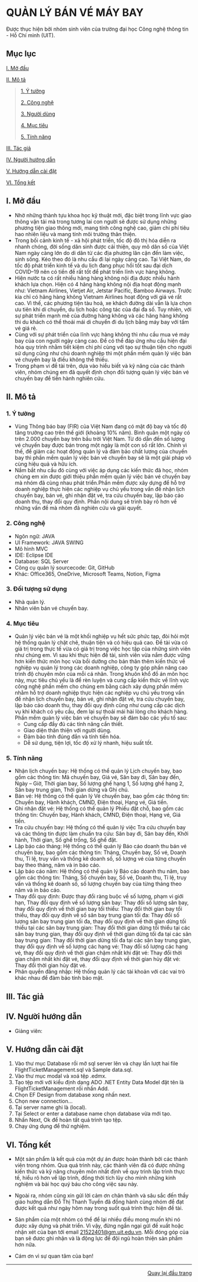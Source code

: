 ﻿<div id="Top"></div>

# QUẢN LÝ BÁN VÉ MÁY BAY
Được thục hiện bởi nhóm sinh viên của trường đại học Công nghệ thông tin - Hồ Chí minh (UIT).

## Mục lục

 [I. Mở đầu](#Modau)

 [II. Mô tả](#Mota)

> [1. Ý tưởng](#Ytuong)
>
> [2. Công nghệ](#Congnghe)
>
> [3. Người dùng](#Doituongsudung)
>
> [4. Mục tiêu](#Muctieu)
>
> [5. Tính năng](#Tinhnang)

[III. Tác giả](#Tacgia)

[IV. Người hướng dẫn](#Nguoihuongdan)

[V. Hướng dẫn cài đặt](#HuongDanCaiDat)

[VI. Tổng kết](#Tongket)


<!-- MỞ ĐẦU -->
<div id="Modau"></div>

## I. Mở đầu
* Nhờ những thành tựu khoa học kỹ thuật mới, đặc biệt trong lĩnh vực giao thông vận tải mà trong tương lai con người sẽ được sử dụng những phương tiện giao thông mới, mang tính công nghệ cao, giảm chi phí tiêu hao nhiên liệu và mang tính môi trường thân thiện.
* Trong bối cảnh kinh tế - xã hội phát triển, tốc độ đô thị hóa diễn ra nhanh chóng, đời sống dân sinh được cải thiện, quy mô dân số của Việt Nam ngày càng lớn do di dân từ các địa phương lân cận đến làm việc, sinh sống. Kéo theo đó là nhu cầu đi lại ngày càng cao. Tại Việt Nam, do tốc độ phát triển kinh tế và du lịch đang phục hồi tốt sau đại dịch COVID–19 nên có tiền đề rất tốt để phát triển lĩnh vực hàng không.
* Hiện nước ta có rất nhiều hãng hàng không nội địa được nhiều hành khách lựa chọn. Hiện có 4 hãng hàng không nội địa hoạt động mạnh như: Vietnam Airlines, Vietjet Air, Jetstar Pacific, Bamboo Airways. Trước kia chỉ có hãng hàng không Vietnam Airlines hoạt động với giá vé rất cao. Vì thế, các phương tiện tàu hoả, xe khách đường dài vẫn là lựa chọn ưu tiên khi di chuyển, du lịch hoặc công tác của đại đa số. Tuy nhiên, với sự phát triển mạnh mẽ của đường hàng không và các hãng hàng không thì du khách có thể thoải mái di chuyển đi du lịch bằng máy bay với tấm vé giá rẻ.
* Cùng với sự phát triển của lĩnh vực hàng không thì nhu cầu mua vé máy bay của con người ngày càng cao. Để có thể đáp ứng nhu cầu hiện đại hóa quy trình nhằm tiết kiệm chi phí cùng với tạo sự thuận tiện cho người sử dụng cũng như chủ doanh nghiệp thì một phần mềm quản lý việc bán vé chuyến bay là điều không thể thiếu.
* Trong phạm vi đề tài trên, dựa vào hiểu biết và kỹ năng của các thành viên, nhóm chúng em đã quyết định chọn đối tượng quản lý việc bán vé chuyến bay để tiến hành nghiên cứu.

<!-- MÔ TẢ -->
<div id="Mota"></div>

## II. Mô tả
<!-- Ý TƯỞNG -->
<div id="Ytuong"></div>

### 1. Ý tưởng
* Vùng Thông báo bay (FIR) của Việt Nam đang có mật độ bay và tốc độ tăng trưởng cao trên thế giới (khoảng 10% năm). Bình quân một ngày có trên 2.000 chuyến bay trên bầu trời Việt Nam. Từ đó dẫn đến số lượng vé chuyến bay được bán trong một ngày là một con số rất lớn. Chính vì thế, để giảm các hoạt động quản lý và đảm bảo chất lượng của chuyến bay thì phần mềm quản lý việc bán vé chuyến bay sẽ là một giải pháp vô cùng hiệu quả và hữu ích.
* Nắm bắt nhu cầu đó cùng với việc áp dụng các kiến thức đã học, nhóm chúng em xin được giới thiệu phần mềm quản lý việc bán vé chuyến bay mà nhóm đã cùng nhau phát triển.Phần mềm được xây dựng để hỗ trợ doanh nghiệp thực hiện các nghiệp vụ chủ yếu trong vấn đề nhận lịch chuyến bay, bán vé, ghi nhận đặt vé, tra cứu chuyến bay, lập báo cáo doanh thu, thay đổi quy định. Phần nội dung sẽ trình bày rõ hơn về những vấn đề mà nhóm đã nghiên cứu và giải quyết.

<div id="Congnghe"></div>

### 2. Công nghệ
* Ngôn ngữ: JAVA
* UI Framework: JAVA SWING 
* Mô hình MVC
* IDE: Eclipse IDE
* Database: SQL Server 
* Công cụ quản lý sourcecode: Git, GitHub
* Khác: Office365, OneDrive, Microsoft Teams, Notion, Figma

<div id="Doituongsudung"></div>

### 3. Đối tượng sử dụng
* Nhà quản lý.
* Nhân viên bán vé chuyến bay.

<div id="Muctieu"></div>

### 4. Mục tiêu
* Quản lý việc bán vé là một khối nghiệp vụ hết sức phức tạp, đòi hỏi một hệ thống quản lý chặt chẽ, thuận tiện và có hiệu quả cao. Đề tài vừa có giá trị trong thực tế vừa có giá trị trong việc học tập của những sinh viên như chúng em. Vì sau khi thực hiện đề tài, sinh viên vừa nắm được vững hơn kiến thức môn học vừa bồi dưỡng cho bản thân thêm kiến thức về nghiệp vụ quản lý trong các doanh nghiệp, công ty góp phần nâng cao trình độ chuyên môn của mỗi cá nhân. Trong khuôn khổ đồ án môn học này, mục tiêu chủ yếu là để rèn luyện và cung cấp kiến thức về lĩnh vực công nghệ phần mềm cho chúng em bằng cách xây dựng phần mềm nhằm hỗ trợ doanh nghiệp thực hiện các nghiệp vụ chủ yếu trong vấn đề nhận lịch chuyến bay, bán vé, ghi nhận đặt vé, tra cứu chuyến bay, lập báo cáo doanh thu, thay đổi quy định cũng như cung cấp các dịch vụ khi khách có yêu cầu, đem lại sự thoải mái hài lòng cho khách hàng. Phần mềm quản lý việc bán vé chuyến bay sẽ đảm bảo các yếu tố sau:
    * Cung cấp đầy đủ các tính năng cần thiết.
    * Giao diện thân thiện với người dùng.
    * Đảm bảo tính đúng đắn và tính tiến hóa.
    * Dễ sử dụng, tiện lợi, tốc độ xử lý nhanh, hiệu suất tốt.

<div id="Tinhnang"></div>

### 5. Tính năng
* Nhận lịch chuyến bay: Hệ thống có thể quản lý Lịch chuyến bay, bao gồm các thông tin: Mã chuyến bay, Giá vé, Sân bay đi, Sân bay đến, Ngày – Giờ, Thời gian bay, Số lượng ghế hạng 1, Số lượng ghế hạng 2, Sân bay trung gian, Thời gian dừng và Ghi chú.
* Bán vé: Hệ thống có thể quản lý Vé chuyến bay, bao gồm các thông tin: Chuyến bay, Hành khách, CMND, Điện thoại, Hạng vé, Giá tiền.
* Ghi nhận đặt vé: Hệ thống có thể quản lý Phiếu đặt chỗ, bao gồm các thông tin: Chuyến bay, Hành khách, CMND, Điện thoại, Hạng vé, Giá tiền.
* Tra cứu chuyến bay: Hệ thống có thể quản lý việc Tra cứu chuyến bay và các thông tin được làm chuẩn tra cứu: Sân bay đi, Sân bay đến, Khởi hành, Thời gian, Số ghế trống, Số ghế đặt.
* Lập báo cáo tháng: Hệ thống có thể quản lý Báo cáo doanh thu bán vé chuyến bay, bao gồm các thông tin: Tháng, Chuyến bay, Số vé, Doanh thu, Tỉ lệ, truy vấn và thống kê doanh số, số lượng vé của từng chuyến bay theo tháng, năm và in báo cáo.
* Lập báo cáo năm: Hệ thống có thể quản lý Báo cáo doanh thu năm, bao gồm các thông tin: Tháng, Số chuyến bay, Số vé, Doanh thu, Tỉ lệ, truy vấn và thống kê doanh số, số lượng chuyến bay của từng tháng theo năm và in báo cáo.
* Thay đổi quy định: Được thay đổi ràng buộc về số lượng, phạm vi giới hạn, Thay đổi quy định về số lượng sân bay: Thay đổi số lượng sân bay, thay đổi quy định về thời gian bay tối thiểu: Thay đổi thời gian bay tối thiểu, thay đổi quy định về số sân bay trung gian tối đa: Thay đổi số lượng sân bay trung gian tối đa, thay đổi quy định về thời gian dừng tối thiểu tại các sân bay trung gian: Thay đổi thời gian dừng tối thiểu tại các sân bay trung gian, thay đổi quy định về thời gian dừng tối đa tại các sân bay trung gian: Thay đổi thời gian dừng tối đa tại các sân bay trung gian, thay đổi quy định về số lượng các hạng vé: Thay đổi số lượng các hạng vé, thay đổi quy định về thời gian chậm nhất khi đặt vé: Thay đổi thời gian chậm nhất khi đặt vé, thay đổi quy định về thời gian hủy đặt vé: Thay đổi thời gian hủy đặt vé.
* Phân quyền đăng nhập: Hệ thống quản lý các tài khoản với các vai trò khác nhau để đảm bảo tính bảo mật.
<!-- TÁC GIẢ -->
<div id="Tacgia"></div>

## III. Tác giả


<!-- NGƯỜI HƯỚNG DẪN -->
<div id="Nguoihuongdan"></div>

## IV. Người hướng dẫn
* Giảng viên: 

<!-- HƯỚNG DẪN SỬ DỤNG -->
<div id="HuongDanCaiDat"></div>

## V. Hướng dẫn cài đặt
1. Vào thư mục Database rồi mở sql server lên và chạy lần lượt hai file FlightTicketManagement.sql và Sample data.sql.
2. Vào thư mục modal và xoá tệp .edmx.
3. Tạo tệp mới với kiểu định dạng ADO .NET Entity Data Model đặt tên là FlightTicketManagement rồi nhấn Add.
4. Chọn EF Design from database xong nhấn next.
5. Chọn new connection...
6. Tại server name ghi là (local).
7. Tại Select or enter a database name chọn database vừa mới tạo.
8. Nhấn Next, Ok để hoàn tất quá trình tạo tệp.
9. Chạy ứng dụng để thử nghiệm.

<!-- TỔNG KẾT -->
<div id="Tongket"></div>

## VI. Tổng kết
* Một sản phẩm là kết quả của một dự án được hoàn thành bởi các thành viên trong nhóm. Qua quá trình này, các thành viên đã có được những kiến ​​thức và kỹ năng chuyên môn nhất định về quy trình lập trình thực tế, hiểu rõ hơn về lập trình, đồng thời tích lũy cho mình những kinh nghiệm và bài học quý báu cho công việc sau này.

* Ngoài ra, nhóm cũng xin gửi lời cảm ơn chân thành và sâu sắc đến thầy giáo hướng dẫn Đỗ Thị Thanh Tuyền đã đồng hành cùng nhóm để đạt được kết quả như ngày hôm nay trong suốt quá trình thực hiện đề tài.

* Sản phẩm của một nhóm có thể để lại nhiều điều mong muốn khi nó được xây dựng và phát triển. Vì vậy, đừng ngần ngại gửi đề xuất hoặc nhận xét của bạn tới email 21522401@gm.uit.edu.vn. Mỗi đóng góp của bạn sẽ được ghi nhận và là động lực để đội ngũ hoàn thiện sản phẩm hơn nữa.

* Cám ơn vì sự quan tâm của bạn!

---

<p align="right"><a href="#Top">Quay lại đầu trang</a></p>
